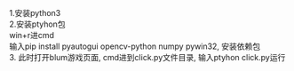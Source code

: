 1.安装python3 <br>
2.安装ptyhon包 <br>
    win+r进cmd <br>
    输入pip install pyautogui opencv-python numpy pywin32, 安装依赖包 <br>
3. 此时打开blum游戏页面, cmd进到click.py文件目录, 输入ptyhon click.py运行 <br>
